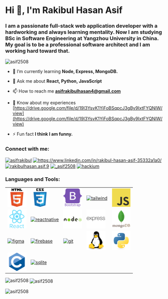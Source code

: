 <h1 align="left">Hi 👋, I'm Rakibul Hasan Asif</h1>
<h3 align="left">I am a passionate full-stack web application developer with a hardworking and always learning mentality. Now I am studying BSc in Software Engineering at Yangzhou University in China. My goal is to be a professional software architect and I am working hard toward that.</h3>

<p align="left"> <img src="https://komarev.com/ghpvc/?username=asif2508&label=Profile%20views&color=0e75b6&style=flat" alt="asif2508" /> </p>

- 🌱 I’m currently learning **Node, Express, MongoDB.**

- 💬 Ask me about **React, Python, JavaScript**

- 📫 How to reach me **asifrakibulhasan4@gmail.com**

- 📄 Know about my experiences [https://drive.google.com/file/d/19l3YsvK1YiFoBSqpcJ3gBy9IxtFYQNIW/view](https://drive.google.com/file/d/19l3YsvK1YiFoBSqpcJ3gBy9IxtFYQNIW/view)

- ⚡ Fun fact **I think I am funny.**

<h3 align="left">Connect with me:</h3>
<p align="left">
<a href="https://twitter.com/asifrakibul" target="blank"><img align="center" src="https://raw.githubusercontent.com/rahuldkjain/github-profile-readme-generator/master/src/images/icons/Social/twitter.svg" alt="asifrakibul" height="30" width="40" /></a>
<a href="https://linkedin.com/in/https://www.linkedin.com/in/rakibul-hasan-asif-35332a1a0/" target="blank"><img align="center" src="https://raw.githubusercontent.com/rahuldkjain/github-profile-readme-generator/master/src/images/icons/Social/linked-in-alt.svg" alt="https://www.linkedin.com/in/rakibul-hasan-asif-35332a1a0/" height="30" width="40" /></a>
<a href="https://fb.com/rakibulhasan.asif.9" target="blank"><img align="center" src="https://raw.githubusercontent.com/rahuldkjain/github-profile-readme-generator/master/src/images/icons/Social/facebook.svg" alt="rakibulhasan.asif.9" height="30" width="40" /></a>
<a href="https://instagram.com/_asif2508" target="blank"><img align="center" src="https://raw.githubusercontent.com/rahuldkjain/github-profile-readme-generator/master/src/images/icons/Social/instagram.svg" alt="_asif2508" height="30" width="40" /></a>
<a href="https://www.youtube.com/c/hackium" target="blank"><img align="center" src="https://raw.githubusercontent.com/rahuldkjain/github-profile-readme-generator/master/src/images/icons/Social/youtube.svg" alt="hackium" height="30" width="40" /></a>
</p>

<h3 align="left">Languages and Tools:</h3>
 <table>
        <tr>
            <td><a href="https://www.w3.org/html/" target="_blank" rel="noreferrer"> <img src="https://raw.githubusercontent.com/devicons/devicon/master/icons/html5/html5-original-wordmark.svg" alt="html5" width="60" height="60"/> </a></td>
            <td><a href="https://www.w3schools.com/css/" target="_blank" rel="noreferrer"> <img src="https://raw.githubusercontent.com/devicons/devicon/master/icons/css3/css3-original-wordmark.svg" alt="css3" width="60" height="60"/> </a></td>
            <td><a href="https://getbootstrap.com" target="_blank" rel="noreferrer"> <img src="https://raw.githubusercontent.com/devicons/devicon/master/icons/bootstrap/bootstrap-plain-wordmark.svg" alt="bootstrap" width="60" height="60"/> </a></td>
            <td><a href="https://tailwindcss.com/" target="_blank" rel="noreferrer"> <img src="https://www.vectorlogo.zone/logos/tailwindcss/tailwindcss-icon.svg" alt="tailwind" width="60" height="60"/> </a></td>
            <td><a href="https://developer.mozilla.org/en-US/docs/Web/JavaScript" target="_blank" rel="noreferrer"> <img src="https://raw.githubusercontent.com/devicons/devicon/master/icons/javascript/javascript-original.svg" alt="javascript" width="60" height="60"/> </a> </td>
        </tr>
        <tr>
            <td><a href="https://reactjs.org/" target="_blank" rel="noreferrer"> <img src="https://raw.githubusercontent.com/devicons/devicon/master/icons/react/react-original-wordmark.svg" alt="react" width="60" height="60"/> </a></td>
            <td><a href="https://reactnative.dev/" target="_blank" rel="noreferrer"> 
                <img src="https://reactnative.dev/img/header_logo.svg" alt="reactnative" width="60" height="60"/> </a> </td>
            <td><a href="https://nodejs.org" target="_blank" rel="noreferrer"> <img src="https://raw.githubusercontent.com/devicons/devicon/master/icons/nodejs/nodejs-original-wordmark.svg" alt="nodejs" width="60" height="60"/> </a> </td>
            <td><a href="https://expressjs.com" target="_blank" rel="noreferrer"> <img src="https://raw.githubusercontent.com/devicons/devicon/master/icons/express/express-original-wordmark.svg" alt="express" width="60" height="60"/> </a> </td>
            <td><a href="https://www.mongodb.com/" target="_blank" rel="noreferrer"> <img src="https://raw.githubusercontent.com/devicons/devicon/master/icons/mongodb/mongodb-original-wordmark.svg" alt="mongodb" width="60" height="60"/> </a></td>
        </tr>
        <tr>
            <td><a href="https://www.figma.com/" target="_blank" rel="noreferrer"> <img src="https://www.vectorlogo.zone/logos/figma/figma-icon.svg" alt="figma" width="60" height="60"/> </a></td>
            <td><a href="https://firebase.google.com/" target="_blank" rel="noreferrer"> <img src="https://www.vectorlogo.zone/logos/firebase/firebase-icon.svg" alt="firebase" width="60" height="60"/> </a> </td>
            <td><a href="https://git-scm.com/" target="_blank" rel="noreferrer"> <img src="https://www.vectorlogo.zone/logos/git-scm/git-scm-icon.svg" alt="git" width="60" height="60"/> </a> </td>
            <td><a href="https://www.linux.org/" target="_blank" rel="noreferrer"> <img src="https://raw.githubusercontent.com/devicons/devicon/master/icons/linux/linux-original.svg" alt="linux" width="60" height="60"/> </a></td>
            <td><a href="https://www.python.org" target="_blank" rel="noreferrer"> <img src="https://raw.githubusercontent.com/devicons/devicon/master/icons/python/python-original.svg" alt="python" width="60" height="60"/> </a> </td>
        </tr>
        <tr>
            <td><a href="https://www.cprogramming.com/" target="_blank" rel="noreferrer"> <img src="https://raw.githubusercontent.com/devicons/devicon/master/icons/c/c-original.svg" alt="c" width="60" height="60"/> </a> </td>
            <td>
                <a href="https://www.sqlite.org/" target="_blank" rel="noreferrer"> <img src="https://www.vectorlogo.zone/logos/sqlite/sqlite-icon.svg" alt="sqlite" width="60" height="60"/> </a> </td>
        </tr>
    </table>


<p><img align="left" src="https://github-readme-stats.vercel.app/api/top-langs?username=asif2508&show_icons=true&locale=en&layout=compact" alt="asif2508" /></p>

<p>&nbsp;<img align="center" src="https://github-readme-stats.vercel.app/api?username=asif2508&show_icons=true&locale=en" alt="asif2508" /></p>

<p><img align="center" src="https://github-readme-streak-stats.herokuapp.com/?user=asif2508&" alt="asif2508" /></p>
